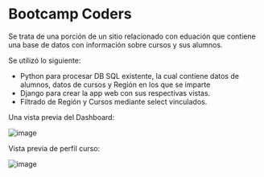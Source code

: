 # <h1>Bootcamp Coders</h1>

<p> Se trata de una porción de un sitio relacionado con eduación que contiene una base de datos con información sobre cursos y sus alumnos.</p>
<p> Se utilizó lo siguiente:</p>

* Python para procesar DB SQL existente, la cual contiene datos de alumnos, datos de cursos y Región en los que se imparte 
* Django para crear la app web con sus respectivas vistas. 
* Filtrado de Región y Cursos mediante select vinculados.

Una vista previa del Dashboard:

![image](https://user-images.githubusercontent.com/55920809/187960164-19f9ce30-0d62-47ab-a0f2-2a6c41d3b9c6.png)

Vista previa de perfil curso:

![image](https://user-images.githubusercontent.com/55920809/187964423-170bf8a8-2d60-471e-8eb6-ed53d9d8f677.png)
